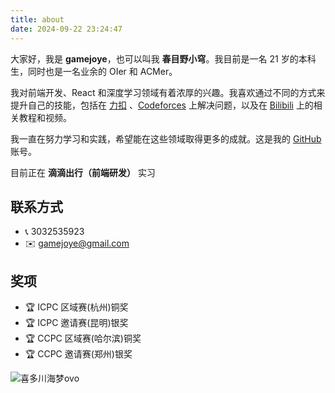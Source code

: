 ```yaml
---
title: about
date: 2024-09-22 23:24:47
---
```

大家好，我是 **gamejoye**，也可以叫我 **春目野小穹**。我目前是一名 21 岁的本科生，同时也是一名业余的 OIer 和 ACMer。

我对前端开发、React 和深度学习领域有着浓厚的兴趣。我喜欢通过不同的方式来提升自己的技能，包括在 [力扣](https://leetcode.cn/u/gamejoye-lin/) 、[Codeforces](https://codeforces.com/profile/gamejoye) 上解决问题，以及在 [Bilibili](hhttps://space.bilibili.com/509394339) 上的相关教程和视频。

我一直在努力学习和实践，希望能在这些领域取得更多的成就。这是我的 [GitHub](https://github.com/gamejoye) 账号。

目前正在 **滴滴出行（前端研发）** 实习

## 联系方式
- 📞 3032535923
- ✉️ gamejoye@gmail.com

## 奖项
- 🏆 ICPC 区域赛(杭州)铜奖
- 🏆 ICPC 邀请赛(昆明)银奖
- 🏆 CCPC 区域赛(哈尔滨)铜奖
- 🏆 CCPC 邀请赛(郑州)银奖


![喜多川海梦ovo](/images/about.jpeg)
